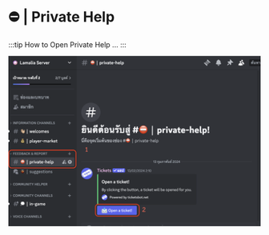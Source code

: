 # ⛔️ | Private Help

:::tip How to Open Private Help
...
:::

![dc](../img/privateChat/DC_PrivteHelp_1.png)